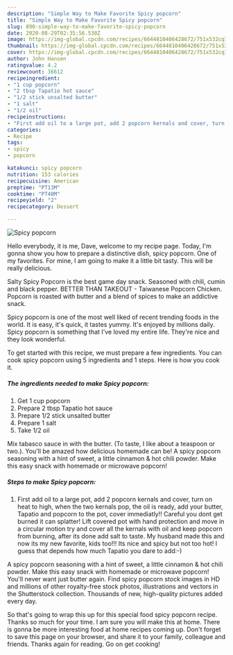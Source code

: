 ```yaml
---
description: "Simple Way to Make Favorite Spicy popcorn"
title: "Simple Way to Make Favorite Spicy popcorn"
slug: 890-simple-way-to-make-favorite-spicy-popcorn
date: 2020-08-29T02:35:56.530Z
image: https://img-global.cpcdn.com/recipes/6644810406428672/751x532cq70/spicy-popcorn-recipe-main-photo.jpg
thumbnail: https://img-global.cpcdn.com/recipes/6644810406428672/751x532cq70/spicy-popcorn-recipe-main-photo.jpg
cover: https://img-global.cpcdn.com/recipes/6644810406428672/751x532cq70/spicy-popcorn-recipe-main-photo.jpg
author: John Hansen
ratingvalue: 4.2
reviewcount: 36612
recipeingredient:
- "1 cup popcorn"
- "2 tbsp Tapatio hot sauce"
- "1/2 stick unsalted butter"
- "1 salt"
- "1/2 oil"
recipeinstructions:
- "First add oil to a large pot, add 2 popcorn kernals and cover, turn on heat to high, when the two kernals pop, the oil is ready, add your butter, Tapatio and popcorn to the pot, cover immediatly!! Careful you dont get burned it can splatter! Lift covered pot with hand protection and move in a circular motion try and cover all the kernals with oil and keep popcorn from burning, after its done add salt to taste. My husband made this and now its my new favorite, kids too!!! Its nice and spicy but not too hot! I guess that depends how much Tapatio you dare to add:-)"
categories:
- Recipe
tags:
- spicy
- popcorn

katakunci: spicy popcorn 
nutrition: 153 calories
recipecuisine: American
preptime: "PT13M"
cooktime: "PT40M"
recipeyield: "2"
recipecategory: Dessert

---
```



![Spicy popcorn](https://img-global.cpcdn.com/recipes/6644810406428672/751x532cq70/spicy-popcorn-recipe-main-photo.jpg)

Hello everybody, it is me, Dave, welcome to my recipe page. Today, I'm gonna show you how to prepare a distinctive dish, spicy popcorn. One of my favorites. For mine, I am going to make it a little bit tasty. This will be really delicious.

Salty Spicy Popcorn is the best game day snack. Seasoned with chili, cumin and black pepper. BETTER THAN TAKEOUT - Taiwanese Popcorn Chicken. Popcorn is roasted with butter and a blend of spices to make an addictive snack.

Spicy popcorn is one of the most well liked of recent trending foods in the world. It is easy, it's quick, it tastes yummy. It's enjoyed by millions daily. Spicy popcorn is something that I've loved my entire life. They're nice and they look wonderful.


To get started with this recipe, we must prepare a few ingredients. You can cook spicy popcorn using 5 ingredients and 1 steps. Here is how you cook it.

<!--inarticleads1-->

##### The ingredients needed to make Spicy popcorn:

1. Get 1 cup popcorn
1. Prepare 2 tbsp Tapatio hot sauce
1. Prepare 1/2 stick unsalted butter
1. Prepare 1 salt
1. Take 1/2 oil


Mix tabasco sauce in with the butter. (To taste, I like about a teaspoon or two.). You&#39;ll be amazed how delicious homemade can be! A spicy popcorn seasoning with a hint of sweet, a little cinnamon &amp; hot chili powder. Make this easy snack with homemade or microwave popcorn! 

<!--inarticleads2-->

##### Steps to make Spicy popcorn:

1. First add oil to a large pot, add 2 popcorn kernals and cover, turn on heat to high, when the two kernals pop, the oil is ready, add your butter, Tapatio and popcorn to the pot, cover immediatly!! Careful you dont get burned it can splatter! Lift covered pot with hand protection and move in a circular motion try and cover all the kernals with oil and keep popcorn from burning, after its done add salt to taste. My husband made this and now its my new favorite, kids too!!! Its nice and spicy but not too hot! I guess that depends how much Tapatio you dare to add:-)


A spicy popcorn seasoning with a hint of sweet, a little cinnamon &amp; hot chili powder. Make this easy snack with homemade or microwave popcorn! You&#39;ll never want just butter again. Find spicy popcorn stock images in HD and millions of other royalty-free stock photos, illustrations and vectors in the Shutterstock collection. Thousands of new, high-quality pictures added every day. 

So that's going to wrap this up for this special food spicy popcorn recipe. Thanks so much for your time. I am sure you will make this at home. There is gonna be more interesting food at home recipes coming up. Don't forget to save this page on your browser, and share it to your family, colleague and friends. Thanks again for reading. Go on get cooking!
